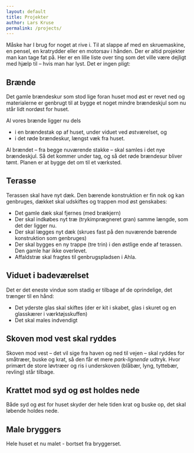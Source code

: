 ```yaml
---
layout: default
title: Projekter
author: Lars Kruse
permalink: /projects/
---
```


Måske har I brug for noget at rive i. Til at slappe af med en skruemaskine, en pensel, en kratrydder eller en motorsav i hånden. Der er altid projekter man kan tage fat på. Her er en lille liste over ting som det ville være dejligt med hjælp til – hvis man har lyst. Det er ingen pligt:


## Brænde
Det gamle brændeskur som stod lige foran huset mod øst er revet ned og materialerne er genbrugt til at bygge et noget mindre brændeskjul som nu står lidt nordøst for huset.

Al vores brænde ligger nu dels

- i en brændestak op af huset, under viduet ved østværelset, og
- i det røde brændeskur, længst væk fra huset.

Al brændet – fra begge nuværende stakke – skal samles i det nye brændeskjul. Så det kommer under tag, og så det røde brændesur bliver tømt. Planen er at bygge det om til et værksted.

## Terasse
Terassen skal have nyt dæk. Den bærende konstruktion er fin nok og kan genbruges, dækket skal udskiftes og trappen mod øst genskabes:

- Det gamle dæk skal fjernes (med brækjern)
- Der skal indkøbes nyt træ (trykimprægneret gran) samme længde, som det der ligger nu.
- Der skal lægges nyt dæk (skrues fast på den nuværende bærende konstruktion som genbruges)
- Der skal bygges en ny trappe (tre trin) i den østlige ende af terassen. Den gamle har ikke overlevet.
- Affaldstræ skal fragtes til genbrugspladsen i Ahla.

## Viduet i badeværelset
Det er det eneste vindue som stadig er tilbage af de oprindelige, det trænger til en hånd:

- Det yderste glas skal skiftes (der er kit i skabet, glas i skuret og en glasskærer i værktøjsskuffen)
- Det skal males indvendigt

## Skoven mod vest skal ryddes
Skoven mod vest – det vil sige fra haven og ned til vejen – skal ryddes for småtræer, buske og krat, så den får et mere _park-lignende_ udtryk. Hvor primært de store løvtræer og ris i underskoven (blåbær, lyng, tyttebær, revling) står tilbage.

## Krattet mod syd og øst holdes nede
Både syd og øst for huset skyder der hele tiden krat og buske op, det skal løbende holdes nede.

## Male bryggers
Hele huset et nu malet - bortset fra bryggerset.